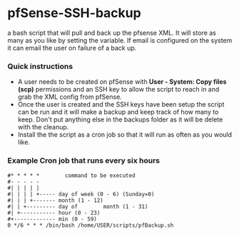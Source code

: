 # pfSense-SSH-backup
a bash script that will pull and back up the pfsense XML. It will store as many as you like by setting the variable. If email is configured on the system it can email the user on failure of a back up.

### Quick instructions
- A user needs to be created on pfSense with **User - System: Copy files (scp)** permissions and an SSH key to allow the script to reach in and grab the XML config from pfSense.
- Once the user is created and the SSH keys have been setup the script can be run and it will make a backup and keep track of how many to keep. Don't put anything else in the backups folder as it will be delete with the cleanup.
- Install the the script as a cron job so that it will run as often as you would like.

### Example Cron job that runs every six hours

```
#* * * * *        command to be executed
#- - - - -
#| | | | |
#| | | | +----- day of week (0 - 6) (Sunday=0)
#| | | +------- month (1 - 12)
#| | +--------- day of        month (1 - 31)
#| +----------- hour (0 - 23)
#+------------- min (0 - 59)
0 */6 * * * /bin/bash /home/USER/scripts/pfBackup.sh
```

